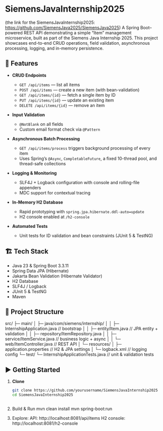 # SiemensJavaInternship2025
(the link for the SiemensJavaInternship2025: https://github.com/SiemensJava2025/SiemensJava2025)
A Spring Boot–powered REST API demonstrating a simple “Item” management microservice, built as part of the Siemens Java Internship 2025. This project showcases end-to-end CRUD operations, field validation, asynchronous processing, logging, and in-memory persistence.

## 🚀 Features

- **CRUD Endpoints**  
  - `GET /api/items` — list all items  
  - `POST /api/items` — create a new item (with bean-validation)  
  - `GET /api/items/{id}` — fetch a single item by ID  
  - `PUT /api/items/{id}` — update an existing item  
  - `DELETE /api/items/{id}` — remove an item  

- **Input Validation**  
  - `@NotBlank` on all fields  
  - Custom email format check via `@Pattern`

- **Asynchronous Batch Processing**  
  - `GET /api/items/process` triggers background processing of every item  
  - Uses Spring’s `@Async`, `CompletableFuture`, a fixed 10-thread pool, and thread-safe collections

- **Logging & Monitoring**  
  - SLF4J + Logback configuration with console and rolling-file appenders  
  - MDC support for contextual tracing

- **In-Memory H2 Database**  
  - Rapid prototyping with `spring.jpa.hibernate.ddl-auto=update`  
  - H2 console enabled at `/h2-console`

- **Automated Tests**  
  - Unit tests for ID validation and bean constraints (JUnit 5 & TestNG)

## 🏗️ Tech Stack

- Java 23 & Spring Boot 3.3.11  
- Spring Data JPA (Hibernate)  
- Jakarta Bean Validation (Hibernate Validator)  
- H2 Database  
- SLF4J / Logback  
- JUnit 5 & TestNG  
- Maven

## 📂 Project Structure
src/
├─ main/
│ ├─ java/com/siemens/internship/
│ │ ├─ InternshipApplication.java // bootstrap
│ │ ├─ entity/Item.java // JPA entity + validation
│ │ ├─ repository/ItemRepository.java
│ │ ├─ service/ItemService.java // business logic + async
│ │ └─ web/ItemController.java // REST API
│ └─ resources/
│ ├─ application.properties // H2 & JPA settings
│ └─ logback.xml // logging config
└─ test/
└─ InternshipApplicationTests.java // unit & validation tests


## ▶️ Getting Started

1. **Clone**  
   ```bash
   git clone https://github.com/yourusername/SiemensJavaInternship2025.git
   cd SiemensJavaInternship2025
     
2. Build & Run
   mvn clean install
   mvn spring-boot:run

3. Explore:
   API: http://localhost:8081/api/items
   H2 console: http://localhost:8081/h2-console

